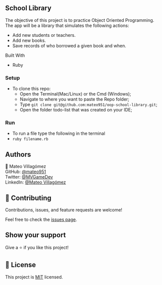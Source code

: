 ## School Library ## 

The objective of this project is to practice Object Oriented Programming. The app will be a library that simulates the following actions:
- Add new students or teachers.
- Add new books.
- Save records of who borrowed a given book and when.

Built With

- Ruby

### Setup

- To clone this repo:
  - Open the Terminal(Mac/Linux) or the Cmd (Windows);
  - Navigate to where you want to paste the Repo folder;
  - Type `git clone git@github.com:mateo951/oop-school-library.git`;
  - Open the folder todo-list that was created on your IDE;

### Run

- To run a file type the following in the terminal
- `ruby filename.rb`

## Authors

👤 Mateo Villagómez<br>
GitHub: [@mateo951](https://github.com/mateo951)<br>
Twitter: [@MVGameDev](https://twitter.com/MVGameDev)<br>
LinkedIn: [@Mateo Villagómez](https://www.linkedin.com/in/mateo-villagómez/)<br>

## 🤝 Contributing

Contributions, issues, and feature requests are welcome!

Feel free to check the [issues page](https://github.com/mateo951/oop-school-library/issues).

## Show your support

Give a ⭐️ if you like this project!

## 📝 License

This project is [MIT](./MIT.md) licensed.